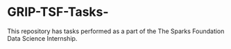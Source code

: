 # GRIP-TSF-Tasks-
This repository has tasks performed  as a part of the The Sparks Foundation Data Science Internship.
